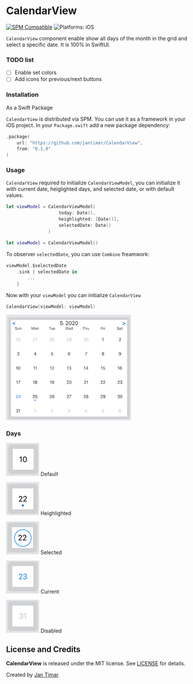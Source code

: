 # CalendarView

[![SPM Compatible](https://img.shields.io/badge/spm-compatible-brightgreen.svg?style=flat)](https://swift.org/package-manager)
![Platforms: iOS](https://img.shields.io/badge/platforms-iOS-brightgreen.svg?style=flat)

`CalendarView` component enable show all days of the month in the grid and select a specific date. It is 100% in SwiftUI.

### TODO list
- [ ] Enable set colors
- [ ] Add icons for previous/next buttons

### Installation

As a Swift Package

`CalendarView` is distributed via SPM. You can use it as a framework in your iOS project. In your `Package.swift` add a new package dependency:

```swift
.package(
    url: "https://github.com/jantimar/CalendarView",
    from: "0.1.0"
)
```

### Usage

`CalendarView` required to initialize `CalendarViewModel`, you can initialize it with current date, heiglighted days, and selected date, or with default values.

```swift
let viewModel = CalendarViewModel(
                    today: Date(),
                    heighlighted: [Date()],
                    selectedDate: Date()
                )
```

```swift
let viewModel = CalendarViewModel()
```

To observer `selectedDate`, you can use `Combine` freamwork:

```swift
viewModel.$selectedDate
    .sink { selectedDate in
        ...
    }
```

Now with your `viewModel` you can initialize `CalendarView`

```swift
CalendarView(viewModel: viewModel)
``` 

![light](/assets/calendarView-light.png)

### Days

![default](/assets/default.png)
Default

![heighlighted](/assets/heighlighted.png)
Heighlighted

![selected](/assets/selected.png)
Selected

![current](/assets/current.png)
Current

![disabled](/assets/disabled.png)
Disabled

## License and Credits

**CalendarView** is released under the MIT license. See [LICENSE](/LICENSE) for details.

Created by [Jan Timar](https://github.com/jantimar).
